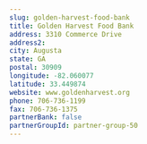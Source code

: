 ```yaml
---
slug: golden-harvest-food-bank
title: Golden Harvest Food Bank
address: 3310 Commerce Drive
address2: 
city: Augusta
state: GA
postal: 30909
longitude: -82.060077
latitude: 33.449874
website: www.goldenharvest.org
phone: 706-736-1199
fax: 706-736-1375
partnerBank: false
partnerGroupId: partner-group-50
---
```

